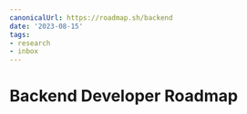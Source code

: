 ```yaml
---
canonicalUrl: https://roadmap.sh/backend
date: '2023-08-15'
tags:
- research
- inbox
---
```


# Backend Developer Roadmap